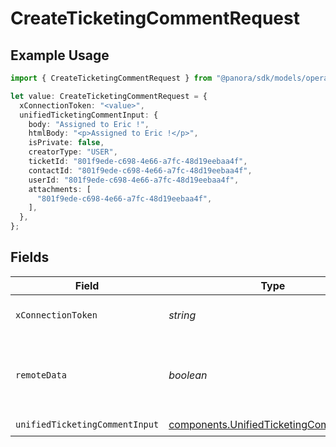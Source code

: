 # CreateTicketingCommentRequest

## Example Usage

```typescript
import { CreateTicketingCommentRequest } from "@panora/sdk/models/operations";

let value: CreateTicketingCommentRequest = {
  xConnectionToken: "<value>",
  unifiedTicketingCommentInput: {
    body: "Assigned to Eric !",
    htmlBody: "<p>Assigned to Eric !</p>",
    isPrivate: false,
    creatorType: "USER",
    ticketId: "801f9ede-c698-4e66-a7fc-48d19eebaa4f",
    contactId: "801f9ede-c698-4e66-a7fc-48d19eebaa4f",
    userId: "801f9ede-c698-4e66-a7fc-48d19eebaa4f",
    attachments: [
      "801f9ede-c698-4e66-a7fc-48d19eebaa4f",
    ],
  },
};
```

## Fields

| Field                                                                                              | Type                                                                                               | Required                                                                                           | Description                                                                                        |
| -------------------------------------------------------------------------------------------------- | -------------------------------------------------------------------------------------------------- | -------------------------------------------------------------------------------------------------- | -------------------------------------------------------------------------------------------------- |
| `xConnectionToken`                                                                                 | *string*                                                                                           | :heavy_check_mark:                                                                                 | The connection token                                                                               |
| `remoteData`                                                                                       | *boolean*                                                                                          | :heavy_minus_sign:                                                                                 | Set to true to include data from the original Ticketing software.                                  |
| `unifiedTicketingCommentInput`                                                                     | [components.UnifiedTicketingCommentInput](../../models/components/unifiedticketingcommentinput.md) | :heavy_check_mark:                                                                                 | N/A                                                                                                |
